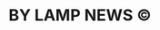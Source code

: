 <head>
  
  <link rel="stylesheet" type="text/css" href="//fonts.googleapis.com/css?family=Nunito" />

</head>


<h1>BY LAMP NEWS ©</h1>

<body oncontextmenu="return false" onselectstart="return false" ondragstart="return false">
